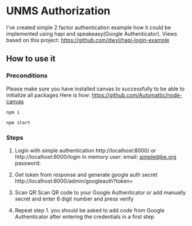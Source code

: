 # UNMS Authorization
I've created simple 2 factor authentication example how it could be implemented using hapi and speakeasy(Google Authenticator).
Views based on this project: https://github.com/dwyl/hapi-login-example

## How to use it

### Preconditions
Please make sure you have installed canvas to successfully to be able to initialize all packages
Here is how: https://github.com/Automattic/node-canvas

`npm i`

`npm start`

### Steps

1. Login with simple authentication
http://localhost:8000/ or http://localhost:8000/login
In memory user:
email: simple@be.org
password: <same as email>

2. Get token from response and generate google auth secret
http://localhost:8000/admin/googleauth?token=<token value from response after login>

3. Scan QR
Scan QR code to your Google Authenticator or add manually secret and enter 6 digit number and press verify

4. Repeat step 1. you should be asked to add code from Google Authenticator after entering the credentials in a first step
